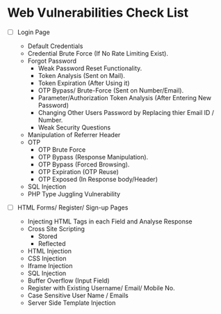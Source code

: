 # Web Vulnerabilities Check List

- [ ] Login Page
	+ Default Credentials
	+ Credential Brute Force (If No Rate Limiting Exist).
	+ Forgot Password 
		* Weak Password Reset Functionality.
		* Token Analysis (Sent on Mail).
		* Token Expiration (After Using it)
		* OTP Bypass/ Brute-Force (Sent on Number/Email).
		* Parameter/Authorization Token Analysis (After Entering New Password)
		* Changing Other Users Password by Replacing thier Email ID / Number.
		* Weak Security Questions
	+ Manipulation of Referrer Header
	+ OTP
		* OTP Brute Force
		* OTP Bypass (Response Manipulation).
		* OTP Bypass (Forced Browsing).
		* OTP Expiration (OTP Reuse)
		* OTP Exposed (In Response body/Header)
	+ SQL Injection
	+ PHP Type Juggling Vulnerability

- [ ] HTML Forms/ Register/ Sign-up Pages
	+ Injecting HTML Tags in each Field and Analyse Response
	+ Cross Site Scripting
		* Stored
		* Reflected
	+ HTML Injection
	+ CSS Injection
	+ Iframe Injection
	+ SQL Injection
	+ Buffer Overflow (Input Field)
	+ Register with Existing Username/ Email/ Mobile No.
	+ Case Sensitive User Name / Emails
	+ Server Side Template Injection
